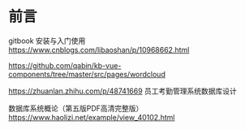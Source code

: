 # 前言

gitbook 安装与入门使用
https://www.cnblogs.com/libaoshan/p/10968662.html

https://github.com/qabin/kb-vue-components/tree/master/src/pages/wordcloud

https://zhuanlan.zhihu.com/p/48741669
员工考勤管理系统数据库设计

数据库系统概论（第五版PDF高清完整版）
https://www.haolizi.net/example/view_40102.html
